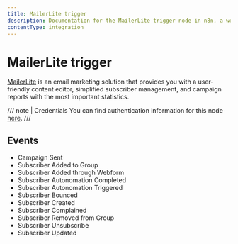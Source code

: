 ```yaml
---
title: MailerLite trigger
description: Documentation for the MailerLite trigger node in n8n, a workflow automation platform. Includes details of operations and configuration, and links to examples and credentials information.
contentType: integration
---
```


# MailerLite trigger

[MailerLite](https://www.mailerlite.com/) is an email marketing solution that provides you with a user-friendly content editor, simplified subscriber management, and campaign reports with the most important statistics.

/// note | Credentials
You can find authentication information for this node [here](/integrations/builtin/credentials/mailerlite/).
///

## Events

- Campaign Sent
- Subscriber Added to Group
- Subscriber Added through Webform
- Subscriber Autonomation Completed
- Subscriber Autonomation Triggered
- Subscriber Bounced
- Subscriber Created
- Subscriber Complained
- Subscriber Removed from Group
- Subscriber Unsubscribe
- Subscriber Updated



